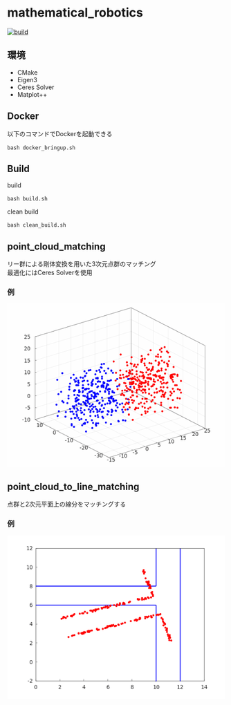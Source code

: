 # mathematical_robotics

[![build](https://github.com/TakumaNakao/mathematical_robotics/actions/workflows/build.yml/badge.svg)](https://github.com/TakumaNakao/mathematical_robotics/actions/workflows/build.yml)

## 環境
* CMake
* Eigen3
* Ceres Solver
* Matplot++

## Docker
以下のコマンドでDockerを起動できる
```
bash docker_bringup.sh
```

## Build
build
```
bash build.sh
```
clean build
```
bash clean_build.sh
```

## point_cloud_matching
リー群による剛体変換を用いた3次元点群のマッチング  
最適化にはCeres Solverを使用  

### 例
![point_cloud_matching](readme_img/point_cloud_matching.gif)

## point_cloud_to_line_matching
点群と2次元平面上の線分をマッチングする  

### 例
![point_cloud_to_line_matching](readme_img/point_cloud_to_line_matching.gif)
